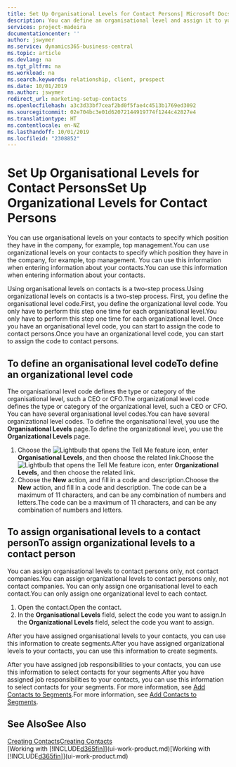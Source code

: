 ```yaml
---
title: Set Up Organisational Levels for Contact Persons| Microsoft Docs
description: You can define an organisational level and assign it to your contact to indicate the position they have in their company, for example, top management.
services: project-madeira
documentationcenter: ''
author: jswymer
ms.service: dynamics365-business-central
ms.topic: article
ms.devlang: na
ms.tgt_pltfrm: na
ms.workload: na
ms.search.keywords: relationship, client, prospect
ms.date: 10/01/2019
ms.author: jswymer
redirect_url: marketing-setup-contacts
ms.openlocfilehash: a3c3d33bf7ceaf2bd0f5fae4c4513b1769ed3092
ms.sourcegitcommit: 02e704bc3e01d62072144919774f1244c42827e4
ms.translationtype: HT
ms.contentlocale: en-NZ
ms.lasthandoff: 10/01/2019
ms.locfileid: "2308852"
---
```

# <a name="set-up-organizational-levels-for-contact-persons"></a><span data-ttu-id="51d24-103">Set Up Organisational Levels for Contact Persons</span><span class="sxs-lookup"><span data-stu-id="51d24-103">Set Up Organizational Levels for Contact Persons</span></span>
<span data-ttu-id="51d24-104">You can use organisational levels on your contacts to specify which position they have in the company, for example, top management.</span><span class="sxs-lookup"><span data-stu-id="51d24-104">You can use organizational levels on your contacts to specify which position they have in the company, for example, top management.</span></span> <span data-ttu-id="51d24-105">You can use this information when entering information about your contacts.</span><span class="sxs-lookup"><span data-stu-id="51d24-105">You can use this information when entering information about your contacts.</span></span>

<span data-ttu-id="51d24-106">Using organisational levels on contacts is a two-step process.</span><span class="sxs-lookup"><span data-stu-id="51d24-106">Using organizational levels on contacts is a two-step process.</span></span> <span data-ttu-id="51d24-107">First, you define the organisational level code.</span><span class="sxs-lookup"><span data-stu-id="51d24-107">First, you define the organizational level code.</span></span> <span data-ttu-id="51d24-108">You only have to perform this step one time for each organisational level.</span><span class="sxs-lookup"><span data-stu-id="51d24-108">You only have to perform this step one time for each organizational level.</span></span> <span data-ttu-id="51d24-109">Once you have an organisational level code, you can start to assign the code to contact persons.</span><span class="sxs-lookup"><span data-stu-id="51d24-109">Once you have an organizational level code, you can start to assign the code to contact persons.</span></span>

## <a name="to-define-an-organizational-level-code"></a><span data-ttu-id="51d24-110">To define an organisational level code</span><span class="sxs-lookup"><span data-stu-id="51d24-110">To define an organizational level code</span></span>
<span data-ttu-id="51d24-111">The organisational level code defines the type or category of the organisational level, such a CEO  or CFO.</span><span class="sxs-lookup"><span data-stu-id="51d24-111">The organizational level code defines the type or category of the organizational level, such a CEO  or CFO.</span></span> <span data-ttu-id="51d24-112">You can have several organisational level codes.</span><span class="sxs-lookup"><span data-stu-id="51d24-112">You can have several organizational level codes.</span></span> <span data-ttu-id="51d24-113">To define the organisational level, you use the **Organisational Levels** page.</span><span class="sxs-lookup"><span data-stu-id="51d24-113">To define the organizational level, you use the **Organizational Levels** page.</span></span>

1. <span data-ttu-id="51d24-114">Choose the ![Lightbulb that opens the Tell Me feature](media/ui-search/search_small.png "Tell me what you want to do") icon, enter **Organisational Levels**, and then choose the related link.</span><span class="sxs-lookup"><span data-stu-id="51d24-114">Choose the ![Lightbulb that opens the Tell Me feature](media/ui-search/search_small.png "Tell me what you want to do") icon, enter **Organizational Levels**, and then choose the related link.</span></span>
2. <span data-ttu-id="51d24-115">Choose the **New** action, and fill in a code and description.</span><span class="sxs-lookup"><span data-stu-id="51d24-115">Choose the **New** action, and fill in a code and description.</span></span> <span data-ttu-id="51d24-116">The code can be a maximum of 11 characters, and can be any combination of numbers and letters.</span><span class="sxs-lookup"><span data-stu-id="51d24-116">The code can be a maximum of 11 characters, and can be any combination of numbers and letters.</span></span>

## <a name="to-assign-organizational-levels-to-a-contact-person"></a><span data-ttu-id="51d24-117">To assign organisational levels to a contact person</span><span class="sxs-lookup"><span data-stu-id="51d24-117">To assign organizational levels to a contact person</span></span>
<span data-ttu-id="51d24-118">You can assign organisational levels to contact persons only, not contact companies.</span><span class="sxs-lookup"><span data-stu-id="51d24-118">You can assign organizational levels to contact persons only, not contact companies.</span></span> <span data-ttu-id="51d24-119">You can only assign one organisational level to each contact.</span><span class="sxs-lookup"><span data-stu-id="51d24-119">You can only assign one organizational level to each contact.</span></span>

1. <span data-ttu-id="51d24-120">Open the contact.</span><span class="sxs-lookup"><span data-stu-id="51d24-120">Open the contact.</span></span>
2. <span data-ttu-id="51d24-121">In the **Organisational Levels** field, select the code you want to assign.</span><span class="sxs-lookup"><span data-stu-id="51d24-121">In the **Organizational Levels** field, select the code you want to assign.</span></span>

<span data-ttu-id="51d24-122">After you have assigned organisational levels to your contacts, you can use this information to create segments.</span><span class="sxs-lookup"><span data-stu-id="51d24-122">After you have assigned organizational levels to your contacts, you can use this information to create segments.</span></span>

<span data-ttu-id="51d24-123">After you have assigned job responsibilities to your contacts, you can use this information to select contacts for your segments.</span><span class="sxs-lookup"><span data-stu-id="51d24-123">After you have assigned job responsibilities to your contacts, you can use this information to select contacts for your segments.</span></span> <span data-ttu-id="51d24-124">For more information, see [Add Contacts to Segments](marketing-add-contact-segment.md).</span><span class="sxs-lookup"><span data-stu-id="51d24-124">For more information, see [Add Contacts to Segments](marketing-add-contact-segment.md).</span></span>

## <a name="see-also"></a><span data-ttu-id="51d24-125">See Also</span><span class="sxs-lookup"><span data-stu-id="51d24-125">See Also</span></span>
[<span data-ttu-id="51d24-126">Creating Contacts</span><span class="sxs-lookup"><span data-stu-id="51d24-126">Creating Contacts</span></span>](marketing-create-contact-companies.md)  
<span data-ttu-id="51d24-127">[Working with [!INCLUDE[d365fin](includes/d365fin_md.md)]](ui-work-product.md)</span><span class="sxs-lookup"><span data-stu-id="51d24-127">[Working with [!INCLUDE[d365fin](includes/d365fin_md.md)]](ui-work-product.md)</span></span>  
